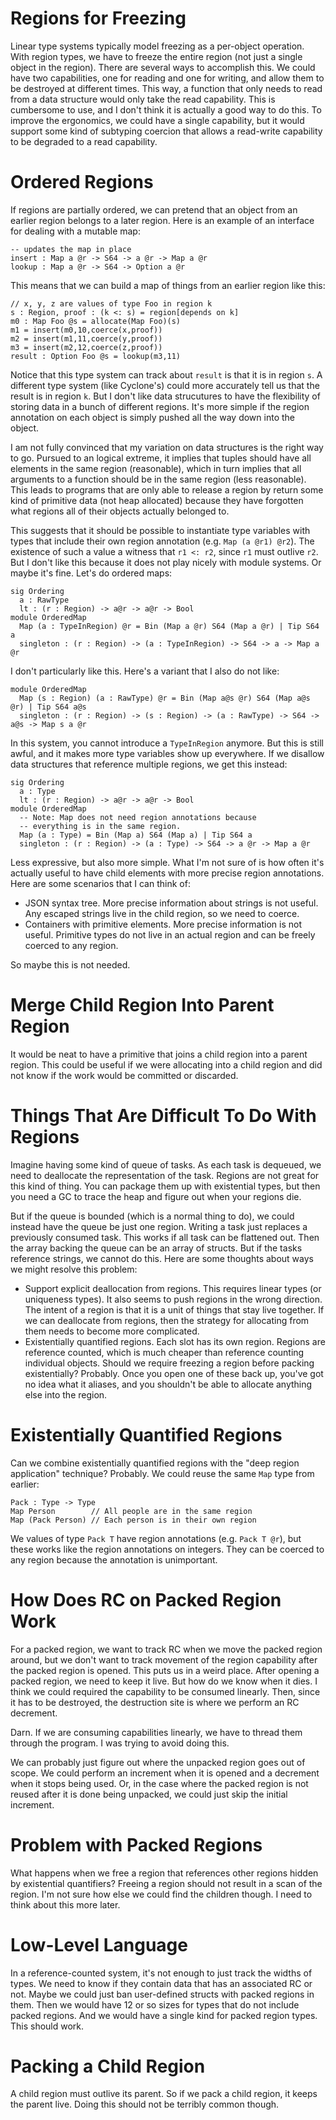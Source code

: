 # Regions for Freezing

Linear type systems typically model freezing as a per-object operation.
With region types, we have to freeze the entire region (not just a single
object in the region). There are several ways to accomplish this. We could
have two capabilities, one for reading and one for writing, and allow them
to be destroyed at different times. This way, a function that only needs
to read from a data structure would only take the read capability. This
is cumbersome to use, and I don't think it is actually a good way to do this.
To improve the ergonomics, we could have a single capability, but it
would support some kind of subtyping coercion that allows a read-write
capability to be degraded to a read capability.

# Ordered Regions

If regions are partially ordered, we can pretend that an object from
an earlier region belongs to a later region. Here is an example of
an interface for dealing with a mutable map:

    -- updates the map in place
    insert : Map a @r -> S64 -> a @r -> Map a @r
    lookup : Map a @r -> S64 -> Option a @r

This means that we can build a map of things from an earlier region
like this:

    // x, y, z are values of type Foo in region k
    s : Region, proof : (k <: s) = region[depends on k]
    m0 : Map Foo @s = allocate(Map Foo)(s)
    m1 = insert(m0,10,coerce(x,proof))
    m2 = insert(m1,11,coerce(y,proof))
    m3 = insert(m2,12,coerce(z,proof))
    result : Option Foo @s = lookup(m3,11)

Notice that this type system can track about `result` is that it is in
region `s`. A different type system (like Cyclone's) could more accurately
tell us that the result is in region `k`. But I don't like data strucutures
to have the flexibility of storing data in a bunch of different regions.
It's more simple if the region annotation on each object is simply pushed
all the way down into the object.

I am not fully convinced that my variation on data structures is the
right way to go. Pursued to an logical extreme, it implies that tuples
should have all elements in the same region (reasonable), which in turn
implies that all arguments to a function should be in the same region
(less reasonable). This leads to programs that are only able to release
a region by return some kind of primitive data (not heap allocated)
because they have forgotten what regions all of their objects actually
belonged to.

This suggests that it should be possible to instantiate type variables
with types that include their own region annotation (e.g. `Map (a @r1) @r2`).
The existence of such a value a witness that `r1 <: r2`, since `r1` must
outlive `r2`. But I don't like this because it does not play nicely
with module systems. Or maybe it's fine. Let's do ordered maps:

    sig Ordering
      a : RawType
      lt : (r : Region) -> a@r -> a@r -> Bool
    module OrderedMap
      Map (a : TypeInRegion) @r = Bin (Map a @r) S64 (Map a @r) | Tip S64 a
      singleton : (r : Region) -> (a : TypeInRegion) -> S64 -> a -> Map a @r

I don't particularly like this. Here's a variant that I also do not like: 

    module OrderedMap
      Map (s : Region) (a : RawType) @r = Bin (Map a@s @r) S64 (Map a@s @r) | Tip S64 a@s
      singleton : (r : Region) -> (s : Region) -> (a : RawType) -> S64 -> a@s -> Map s a @r

In this system, you cannot introduce a `TypeInRegion` anymore. But this is
still awful, and it makes more type variables show up everywhere. If we
disallow data structures that reference multiple regions, we get this instead:

    sig Ordering
      a : Type
      lt : (r : Region) -> a@r -> a@r -> Bool
    module OrderedMap
      -- Note: Map does not need region annotations because
      -- everything is in the same region.
      Map (a : Type) = Bin (Map a) S64 (Map a) | Tip S64 a
      singleton : (r : Region) -> (a : Type) -> S64 -> a @r -> Map a @r

Less expressive, but also more simple. What I'm not sure of is how often it's
actually useful to have child elements with more precise region annotations.
Here are some scenarios that I can think of:

* JSON syntax tree. More precise information about strings is not useful.
  Any escaped strings live in the child region, so we need to coerce.
* Containers with primitive elements. More precise information is not useful.
  Primitive types do not live in an actual region and can be freely coerced
  to any region.

So maybe this is not needed.

# Merge Child Region Into Parent Region

It would be neat to have a primitive that joins a child region into a parent
region. This could be useful if we were allocating into a child region and
did not know if the work would be committed or discarded.

# Things That Are Difficult To Do With Regions

Imagine having some kind of queue of tasks. As each task is dequeued, we need
to deallocate the representation of the task. Regions are not great for this
kind of thing. You can package them up with existential types, but then you
need a GC to trace the heap and figure out when your regions die.

But if the queue is bounded (which is a normal thing to do), we could instead
have the queue be just one region. Writing a task just replaces a previously
consumed task. This works if all task can be flattened out. Then the array
backing the queue can be an array of structs. But if the tasks reference
strings, we cannot do this. Here are some thoughts about ways we might resolve
this problem:

* Support explicit deallocation from regions. This requires linear types
  (or uniqueness types). It also seems to push regions in the wrong direction.
  The intent of a region is that it is a unit of things that stay live
  together. If we can deallocate from regions, then the strategy for allocating
  from them needs to become more complicated.
* Existentially quantified regions. Each slot has its own region. Regions are
  reference counted, which is much cheaper than reference counting individual
  objects. Should we require freezing a region before packing existentially?
  Probably. Once you open one of these back up, you've got no idea what it
  aliases, and you shouldn't be able to allocate anything else into the region.

# Existentially Quantified Regions

Can we combine existentially quantified regions with the "deep region
application" technique? Probably. We could reuse the same `Map` type from
earlier:

    Pack : Type -> Type
    Map Person        // All people are in the same region
    Map (Pack Person) // Each person is in their own region

We values of type `Pack T` have region annotations (e.g. `Pack T @r`), but
these works like the region annotations on integers. They can be coerced
to any region because the annotation is unimportant.

# How Does RC on Packed Region Work

For a packed region, we want to track RC when we move the packed region
around, but we don't want to track movement of the region capability
after the packed region is opened. This puts us in a weird place. After
opening a packed region, we need to keep it live. But how do we know
when it dies. I think we could required the capability to be consumed
linearly. Then, since it has to be destroyed, the destruction site
is where we perform an RC decrement.

Darn. If we are consuming capabilities linearly, we have to thread them
through the program. I was trying to avoid doing this.

We can probably just figure out where the unpacked region goes out of
scope. We could perform an increment when it is opened and a decrement
when it stops being used. Or, in the case where the packed region
is not reused after it is done being unpacked, we could just skip
the initial increment.

# Problem with Packed Regions

What happens when we free a region that references other regions hidden
by existential quantifiers? Freeing a region should not result in a
scan of the region. I'm not sure how else we could find the children
though. I need to think about this more later.

# Low-Level Language

In a reference-counted system, it's not enough to just track the widths
of types. We need to know if they contain data that has an associated
RC or not. Maybe we could just ban user-defined structs with packed
regions in them. Then we would have 12 or so sizes for types that do
not include packed regions. And we would have a single kind for packed
region types. This should work.

# Packing a Child Region

A child region must outlive its parent. So if we pack a child region,
it keeps the parent live. Doing this should not be terribly common
though.
